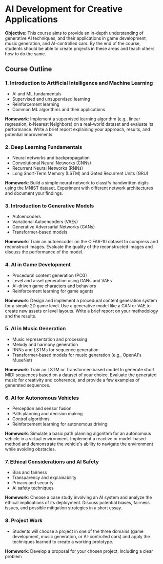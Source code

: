 # AI Development for Creative Applications

**Objective**: This course aims to provide an in-depth understanding of generative AI techniques, and their applications in game development, music generation, and AI-controlled cars. By the end of the course, students should be able to create projects in these areas and teach others how to do the same.

## Course Outline

### 1. Introduction to Artificial Intelligence and Machine Learning

- AI and ML fundamentals
- Supervised and unsupervised learning
- Reinforcement learning
- Common ML algorithms and their applications

**Homework**: Implement a supervised learning algorithm (e.g., linear regression, k-Nearest Neighbors) on a real-world dataset and evaluate its performance. Write a brief report explaining your approach, results, and potential improvements.

### 2. Deep Learning Fundamentals

- Neural networks and backpropagation
- Convolutional Neural Networks (CNNs)
- Recurrent Neural Networks (RNNs)
- Long Short-Term Memory (LSTM) and Gated Recurrent Units (GRU)

**Homework**: Build a simple neural network to classify handwritten digits using the MNIST dataset. Experiment with different network architectures and document your findings.

### 3. Introduction to Generative Models

- Autoencoders
- Variational Autoencoders (VAEs)
- Generative Adversarial Networks (GANs)
- Transformer-based models

**Homework**: Train an autoencoder on the CIFAR-10 dataset to compress and reconstruct images. Evaluate the quality of the reconstructed images and discuss the performance of the model.

### 4. AI in Game Development

- Procedural content generation (PCG)
- Level and asset generation using GANs and VAEs
- AI-driven game characters and behaviors
- Reinforcement learning for game agents

**Homework**: Design and implement a procedural content generation system for a simple 2D game level. Use a generative model like a GAN or VAE to create new assets or level layouts. Write a brief report on your methodology and the results.

### 5. AI in Music Generation

- Music representation and processing
- Melody and harmony generation
- RNNs and LSTMs for sequence generation
- Transformer-based models for music generation (e.g., OpenAI's MuseNet)

**Homework**: Train an LSTM or Transformer-based model to generate short MIDI sequences based on a dataset of your choice. Evaluate the generated music for creativity and coherence, and provide a few examples of generated sequences.

### 6. AI for Autonomous Vehicles

- Perception and sensor fusion
- Path planning and decision making
- Control algorithms
- Reinforcement learning for autonomous driving

**Homework**: Simulate a basic path planning algorithm for an autonomous vehicle in a virtual environment. Implement a reactive or model-based method and demonstrate the vehicle's ability to navigate the environment while avoiding obstacles.

### 7. Ethical Considerations and AI Safety

- Bias and fairness
- Transparency and explainability
- Privacy and security
- AI safety techniques

**Homework**: Choose a case study involving an AI system and analyze the ethical implications of its deployment. Discuss potential biases, fairness issues, and possible mitigation strategies in a short essay.

### 8. Project Work

- Students will choose a project in one of the three domains (game development, music generation, or AI-controlled cars) and apply the techniques learned to create a working prototype.

**Homework**: Develop a proposal for your chosen project, including a clear problem
